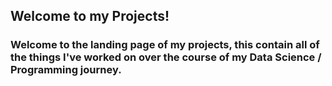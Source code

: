 ## Welcome to my Projects!

### Welcome to the landing page of my projects, this contain all of the things I've worked on over the course of my Data Science / Programming journey.

